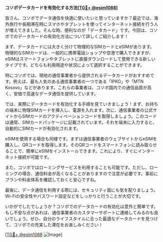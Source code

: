 **コソボデータカードを有効化する方法[[TG💪+ @esim1088](https://t.me/s/esim1088)]**

皆さん、コソボでデータ通信を快適に使いたいと思っていますか？最近では、海外旅行や長期滞在時にスマホやタブレットを使ってインターネット接続を行う人が増えてきました。そんな時、便利なのが「データカード」です。今回は、コソボでのデータカードの有効化方法について詳しくご紹介します！

まず、データカードには大きく分けて物理的なSIMカードとeSIMがあります。物理的なSIMカードは、一般的に携帯電話ショップや空港で購入できますが、eSIMはスマートフォンやタブレットに直接ダウンロードして使用できる新しいタイプです。どちらも利用用途や状況によって選択することができます。

特にコソボでは、現地の通信事業者から提供されるデータカードがおすすめです。例えば、最も人気のある通信事業者の一つである「IPKO」や「MTN Kosovo」などがあります。これらの事業者は、コソボ国内での通信品質が高く、安価で高速なデータ通信を提供しています。

では、実際にデータカードを有効化する手順を見ていきましょう！まず、お持ちの端末に物理SIMカードを挿入し、電源を入れます。次に、通信事業者の公式サイトからSIMカードのアクティベーションコードを取得しましょう。このコードは通常、SIMカードパッケージに記載されています。それを端末に入力すると、自動的にSIMカードが有効化されます。

eSIMを使用する場合も同様です。まずは通信事業者のウェブサイトからeSIMを購入し、QRコードを取得します。そのQRコードをスマートフォンに読み取らせることで、簡単にeSIMをインストールできます。これにより、すぐにインターネット接続が可能です。

また、コソボではローミングサービスを利用することも可能です。ただし、ローミングの場合、通信料金が高くなることがありますので注意が必要です。事前にプランや料金体系を確認しておくと安心ですね。

最後に、データ通信を利用する際には、セキュリティ面にも気を配りましょう。Wi-Fiの安全性やパスワード設定などをしっかりと行うことが大切です。

いかがでしたでしょうか？コソボでのデータカードの有効化は意外と簡単です。もし不安な点があれば、通信事業者のカスタマーサポートに連絡してみるのも良いでしょう。ぜひ、自分のライフスタイルに合った最適なデータカードを見つけて、コソボでの充実した滞在をお楽しみください！

[[TG💪+ @esim1088](https://t.me/s/esim1088) ![Image](https://i.postimg.cc/Y0z9fWf4/image.png)]